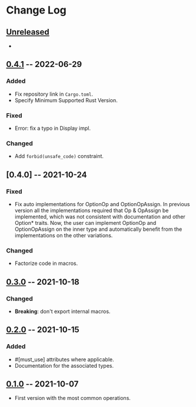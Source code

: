 # Change Log

## [Unreleased]

-

## [0.4.1] -- 2022-06-29

### Added

- Fix repository link in `Cargo.toml`.
- Specify Minimum Supported Rust Version.

### Fixed

- Error: fix a typo in Display impl.

### Changed

- Add `forbid(unsafe_code)` constraint.

## [0.4.0] -- 2021-10-24

### Fixed

- Fix auto implementations for OptionOp and OptionOpAssign. In previous version
  all the implementations required that Op & OpAssign be implemented, which was
  not consistent with documentation and other Option* traits. Now, the user can
  implement OptionOp and OptionOpAssign on the inner type and automatically
  benefit from the implementations on the other variations.

### Changed

- Factorize code in macros.

## [0.3.0] -- 2021-10-18

### Changed

- **Breaking**: don't export internal macros.

## [0.2.0] -- 2021-10-15

### Added

- #[must_use] attributes where applicable.
- Documentation for the associated types.

## [0.1.0] -- 2021-10-07

- First version with the most common operations.

[Unreleased]: https://github.com/fengalin/option-operations/
[0.4.1]: https://github.com/fengalin/option-operations/tree/0.4.1
[0.3.0]: https://github.com/fengalin/option-operations/tree/0.3.0
[0.2.0]: https://github.com/fengalin/option-operations/tree/0.2.0
[0.1.0]: https://github.com/fengalin/option-operations/tree/0.1.0
